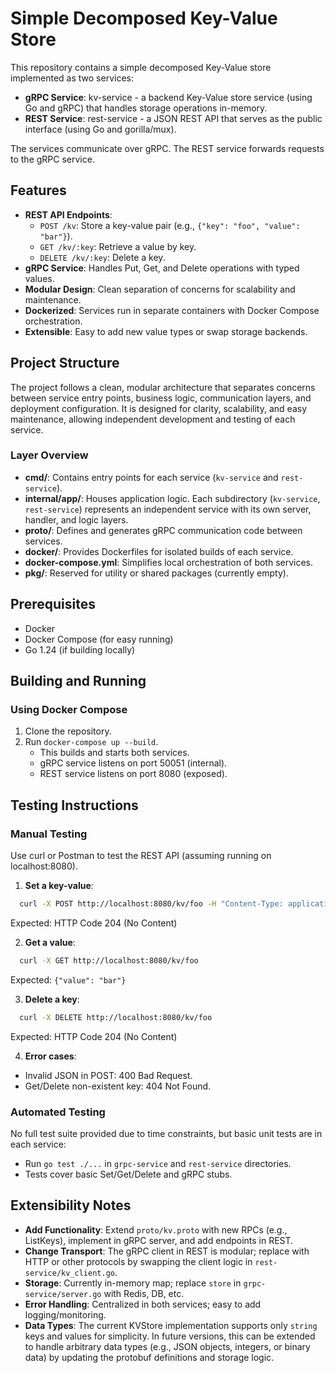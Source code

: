 # Simple Decomposed Key-Value Store

This repository contains a simple decomposed Key-Value store implemented as two services:
- **gRPC Service**: kv-service - a backend Key-Value store service (using Go and gRPC) that handles storage operations in-memory.
- **REST Service**: rest-service - a JSON REST API that serves as the public interface (using Go and gorilla/mux).

The services communicate over gRPC. The REST service forwards requests to the gRPC service.

## Features
- **REST API Endpoints**:
   - `POST /kv`: Store a key-value pair (e.g., `{"key": "foo", "value": "bar"}`).
   - `GET /kv/:key`: Retrieve a value by key.
   - `DELETE /kv/:key`: Delete a key.
- **gRPC Service**: Handles Put, Get, and Delete operations with typed values.
- **Modular Design**: Clean separation of concerns for scalability and maintenance.
- **Dockerized**: Services run in separate containers with Docker Compose orchestration.
- **Extensible**: Easy to add new value types or swap storage backends.

## Project Structure
The project follows a clean, modular architecture that separates concerns between service entry points, business logic, communication layers, and deployment configuration. It is designed for clarity, scalability, and easy maintenance, allowing independent development and testing of each service.

### Layer Overview
- **cmd/**: Contains entry points for each service (`kv-service` and `rest-service`).
- **internal/app/**: Houses application logic. Each subdirectory (`kv-service`, `rest-service`) represents an independent service with its own server, handler, and logic layers.
- **proto/**: Defines and generates gRPC communication code between services.
- **docker/**: Provides Dockerfiles for isolated builds of each service.
- **docker-compose.yml**: Simplifies local orchestration of both services.
- **pkg/**: Reserved for utility or shared packages (currently empty).

## Prerequisites
- Docker
- Docker Compose (for easy running)
- Go 1.24 (if building locally)

## Building and Running

### Using Docker Compose
1. Clone the repository.
2. Run `docker-compose up --build`.
   - This builds and starts both services.
   - gRPC service listens on port 50051 (internal).
   - REST service listens on port 8080 (exposed).

## Testing Instructions

### Manual Testing
Use curl or Postman to test the REST API (assuming running on localhost:8080).

1. **Set a key-value**:

```sh
  curl -X POST http://localhost:8080/kv/foo -H "Content-Type: application/json" -d '{"value": "bar"}'
```
Expected: HTTP Code 204 (No Content)

2. **Get a value**:

```sh
  curl -X GET http://localhost:8080/kv/foo
```
Expected: `{"value": "bar"}`

3. **Delete a key**:

```sh
  curl -X DELETE http://localhost:8080/kv/foo
```

Expected: HTTP Code 204 (No Content)

4. **Error cases**:
- Invalid JSON in POST: 400 Bad Request.
- Get/Delete non-existent key: 404 Not Found.

### Automated Testing
No full test suite provided due to time constraints, but basic unit tests are in each service:
- Run `go test ./...` in `grpc-service` and `rest-service` directories.
- Tests cover basic Set/Get/Delete and gRPC stubs.

## Extensibility Notes
- **Add Functionality**: Extend `proto/kv.proto` with new RPCs (e.g., ListKeys), implement in gRPC server, and add endpoints in REST.
- **Change Transport**: The gRPC client in REST is modular; replace with HTTP or other protocols by swapping the client logic in `rest-service/kv_client.go`.
- **Storage**: Currently in-memory map; replace `store` in `grpc-service/server.go` with Redis, DB, etc.
- **Error Handling**: Centralized in both services; easy to add logging/monitoring.
- **Data Types**: The current KVStore implementation supports only `string` keys and values for simplicity. In future versions, this can be extended to handle arbitrary data types (e.g., JSON objects, integers, or binary data) by updating the protobuf definitions and storage logic.

